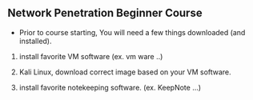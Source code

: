 ## Network Penetration Beginner Course

- Prior to course starting, You will need a few things downloaded (and installed).


1. install favorite VM software (ex. vm ware ..)

2. Kali Linux, download correct image based on your VM software.

3. install favorite notekeeping software. (ex. KeepNote ...)

